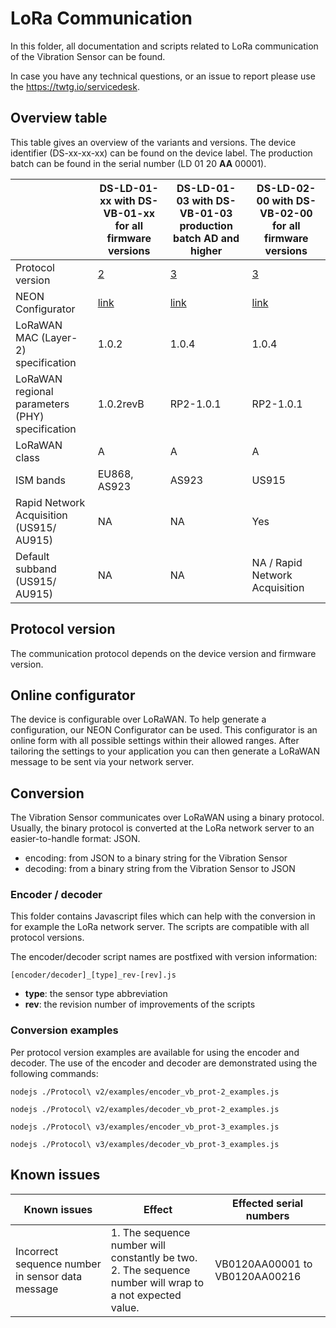 # LoRa Communication

In this folder, all documentation and scripts related to LoRa communication of the Vibration Sensor can be found.

In case you have any technical questions, or an issue to report please use the https://twtg.io/servicedesk.

## Overview table

This table gives an overview of the variants and versions.
The device identifier (DS-xx-xx-xx) can be found on the device label.
The production batch can be found in the serial number (LD 01 20 **AA** 00001).

|                                                 | DS-LD-01-xx with DS-VB-01-xx for all firmware versions | DS-LD-01-03 with DS-VB-01-03 production batch AD and higher | DS-LD-02-00 with DS-VB-02-00 for all firmware versions |
| ----------------------------------------------- | ------------------------------------------------------ | ------------------------------------------------------      | ------------------------------------------------------ |
| Protocol version                                | [2](./Protocol%20v2/)                                  | [3](./Protocol%20v3/)                                       | [3](./Protocol%20v3/)                                  |
| NEON Configurator                               | [link](https://neon-configurator.twtg.io/neon/vb/v2/)  | [link](https://neon-configurator.twtg.io/neon/vb/v3/)       | [link](https://neon-configurator.twtg.io/neon/vb/v3/)  |
| LoRaWAN MAC (Layer-2) specification             | 1.0.2                                                  | 1.0.4                                                       | 1.0.4                                                  |
| LoRaWAN regional parameters (PHY) specification | 1.0.2revB                                              | RP2-1.0.1                                                   | RP2-1.0.1                                              |
| LoRaWAN class                                   | A                                                      | A                                                           | A                                                      |
| ISM bands                                       | EU868, AS923                                           | AS923                                                       | US915                                                  |
| Rapid Network Acquisition (US915/ AU915)        | NA                                                     | NA                                                          | Yes                                                    |
| Default subband (US915/ AU915)                  | NA                                                     | NA                                                          | NA / Rapid Network Acquisition                         |

## Protocol version

The communication protocol depends on the device version and firmware version.

## Online configurator

The device is configurable over LoRaWAN.
To help generate a configuration, our NEON Configurator can be used.
This configurator is an online form with all possible settings within their allowed ranges.
After tailoring the settings to your application you can then generate a LoRaWAN message to be sent via your network server.

## Conversion

The Vibration Sensor communicates over LoRaWAN using a binary protocol.
Usually, the binary protocol is converted at the LoRa network server to an easier-to-handle format: JSON.

- encoding: from JSON to a binary string for the Vibration Sensor
- decoding: from a binary string from the Vibration Sensor to JSON

### Encoder / decoder

This folder contains Javascript files which can help with the conversion in for example the LoRa network server.
The scripts are compatible with all protocol versions.

The encoder/decoder script names are postfixed with version information:

    [encoder/decoder]_[type]_rev-[rev].js

- **type**: the sensor type abbreviation
- **rev**: the revision number of improvements of the scripts

### Conversion examples

Per protocol version examples are available for using the encoder and decoder.
The use of the encoder and decoder are demonstrated using the following commands:

```
nodejs ./Protocol\ v2/examples/encoder_vb_prot-2_examples.js

nodejs ./Protocol\ v2/examples/decoder_vb_prot-2_examples.js

nodejs ./Protocol\ v3/examples/encoder_vb_prot-3_examples.js

nodejs ./Protocol\ v3/examples/decoder_vb_prot-3_examples.js
```

## Known issues

| Known issues                                     | Effect                                                                                                         | Effected serial numbers        |
| ------------------------------------------------ | -------------------------------------------------------------------------------------------------------------- | ------------------------------ |
| Incorrect sequence number in sensor data message | 1. The sequence number will constantly be two.<br /> 2. The sequence number will wrap to a not expected value. | VB0120AA00001 to VB0120AA00216 |
